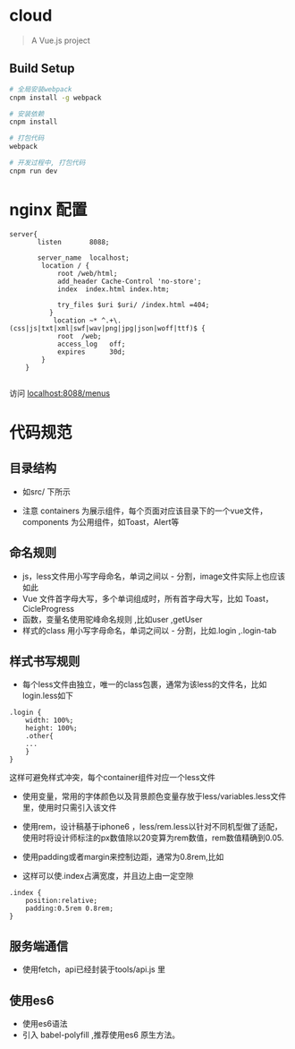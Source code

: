 # cloud

> A Vue.js project

## Build Setup

``` bash
# 全局安装webpack
cnpm install -g webpack

# 安装依赖
cnpm install

# 打包代码
webpack

# 开发过程中, 打包代码
cnpm run dev
```
# nginx 配置
```
server{
	   listen       8088;
      
       server_name  localhost;
	    location / {
			root /web/html;
            add_header Cache-Control 'no-store';
			index  index.html index.htm;

			try_files $uri $uri/ /index.html =404;
		  }
		   location ~* ^.+\.(css|js|txt|xml|swf|wav|png|jpg|json|woff|ttf)$ {  
			root  /web;
			access_log   off;  
			expires      30d;  
		} 
	}


```
访问 [localhost:8088/menus](http://localhost:8088/menus) 

# 代码规范

## 目录结构
* 如src/ 下所示

* 注意 containers 为展示组件，每个页面对应该目录下的一个vue文件，components 为公用组件，如Toast，Alert等
## 命名规则
* js，less文件用小写字母命名，单词之间以 - 分割，image文件实际上也应该如此
* Vue 文件首字母大写，多个单词组成时，所有首字母大写，比如 Toast，CicleProgress
* 函数，变量名使用驼峰命名规则  ,比如user ,getUser
* 样式的class 用小写字母命名，单词之间以 - 分割，比如.login ,.login-tab

## 样式书写规则

* 每个less文件由独立，唯一的class包裹，通常为该less的文件名，比如login.less如下
```less
.login {
    width: 100%;
    height: 100%;
    .other{
    ...
    }
}
```
这样可避免样式冲突，每个container组件对应一个less文件

* 使用变量，常用的字体颜色以及背景颜色变量存放于less/variables.less文件里，使用时只需引入该文件

* 使用rem，设计稿基于iphone6 ，less/rem.less以针对不同机型做了适配，
使用时将设计师标注的px数值除以20变算为rem数值，rem数值精确到0.05.
* 使用padding或者margin来控制边距，通常为0.8rem,比如
* 这样可以使.index占满宽度，并且边上由一定空隙
```less
.index {
    position:relative;
    padding:0.5rem 0.8rem;
}
```



##  服务端通信
*  使用fetch，api已经封装于tools/api.js 里

## 使用es6
* 使用es6语法
* 引入 babel-polyfill ,推荐使用es6 原生方法。
